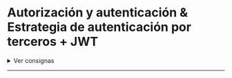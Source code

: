 # Autorización y autenticación & Estrategia de autenticación por terceros + JWT

<details>
  <summary>Ver consignas</summary>

### Refactor del login

- [x] Se deberá contar con un hasheo de contraseña utilizando bcrypt
- [x] Se deberá contar con una implementación de passport, tanto para register como para login.
- [x] Implementar el método de autenticación de GitHub a la vista de login.

</details>

---
